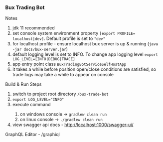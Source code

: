 <h3>Bux Trading Bot</h3>

<p>Notes</p>
<ol>
    <li>jdk 11 recommended </li>
    <li>set console system environment property <code>[export PROFILE= localhost|dev]</code>. Default profile is set to <code>"dev"</code></li>
    <li>for localhost profile - ensure localhost bux server is up & running (<code>java -jar docs/bux-server.jar</code>)</li>
    <li>default logging level is set to INFO. To change app logging level <code>export LOG_LEVEL=[INFO|DEBUG|TRACE]</code></li>
    <li>app entry point class <code>BuxTradingBotServiceSelfHostApp</code></li>
    <li>it takes a while before position open/close conditions are satisfied, so trade logs may take a while to appear on console</li>
</ol>

<p>Build & Run Steps</p>
<ol>
    <li>switch to project root directory <code>/bux-trade-bot</code></li>
    <li><code>export LOG_LEVEL="INFO"</code></li>
    <li>execute command </li>
        <ol>
            <li>on windows console -> <code>gradlew clean run</code></li>
            <li>on linux console -> <code>./gradlew clean run</code></li>
        </ol>
    <li> view swagger api docs - <a href="http://localhost:1000/swagger-ui/">http://localhost:1000/swagger-ui/</a></li>
</ol>

<p>GraphQL Editor - /graphiql</p>


